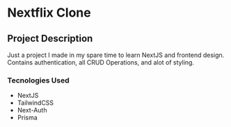 # Nextflix Clone

## Project Description

Just a project I made in my spare time to learn NextJS and frontend design. Contains authentication, all CRUD Operations, and alot of styling.

### Tecnologies Used

- NextJS
- TailwindCSS
- Next-Auth
- Prisma

